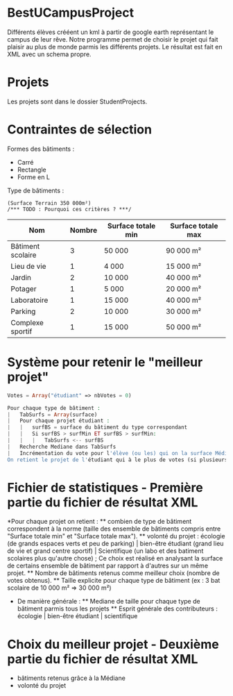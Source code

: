 # BestUCampusProject
Différents élèves crééent un kml à partir de google earth représentant le campus de leur rêve. Notre programme permet de choisir le projet qui fait plaisir au plus de monde parmis les différents projets. Le résultat est fait en XML avec un schema propre.

# Projets
Les projets sont dans le dossier StudentProjects.

# Contraintes de sélection
Formes des bâtiments : 
* Carré
* Rectangle
* Forme en L

Type de bâtiments :
````
(Surface Terrain 350 000m²)
/*** TODO : Pourquoi ces critères ? ***/
````

 Nom | Nombre | Surface totale min | Surface totale max
--------------|--------------|--------------|--------------
 Bâtiment scolaire | 3 | 50 000 | 90 000 m²
 Lieu de vie | 1 | 4 000 | 15 000 m²
 Jardin | 2 | 10 000 | 40 000 m²
 Potager | 1 | 5 000 | 20 000 m²
 Laboratoire | 1 | 15 000 | 40 000 m²
 Parking | 2 | 10 000 | 30 000 m²
 Complexe sportif | 1 | 15 000 | 50 000 m²

# Système pour retenir le "meilleur projet"
````php
Votes = Array("étudiant" => nbVotes = 0)

Pour chaque type de bâtiment :
|	TabSurfs = Array(surface)
|	Pour chaque projet étudiant :
|	|	surfBS = surface du bâtiment du type correspondant
|	|	Si surfBS > surfMin ET surfBS > surfMin:
|	|	|	TabSurfs <-- surfBS
|	Recherche Mediane dans TabSurfs
|	Incrémentation du vote pour l'élève (ou les) qui on la surface Médiane 
On retient le projet de l'étudiant qui à le plus de votes (si plusieurs random parmis les gagnants)
````

# Fichier de statistiques - Première partie du fichier de résultat XML 
*Pour chaque projet on retient :
** combien de type de bâtiment correspondent à la norme (taille des ensemble de bâtiments compris entre "Surface totale min" et "Surface totale max").
** volonté du projet : écologie (de grands espaces verts et peu de parking) | bien-être étudiant (grand lieu de vie et grand centre sportif) | Scientifique (un labo et des batiment scolaires plus qu'autre chose) ; Ce choix est réalisé en analysant la surface de certains ensemble de bâtiment par rapport à d'autres sur un même projet.
** Nombre de bâtiments retenus comme meilleur choix (nombre de votes obtenus).
** Taille explicite pour chaque type de bâtiment (ex : 3 bat scolaire de 10 000 m² => 30 000 m²)
* De manière générale :
** Mediane de taille pour chaque type de bâtiment parmis tous les projets
** Esprit générale des contributeurs : écologie | bien-être étudiant | scientifique

# Choix du meilleur projet - Deuxième partie du fichier de résultat XML 
* bâtiments retenus grâce à la Médiane
* volonté du projet
